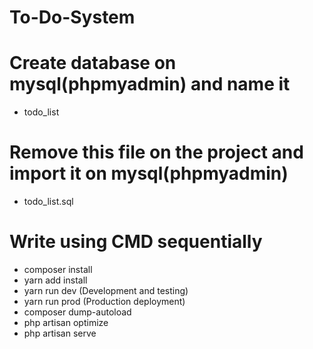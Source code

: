 # To-Do-System

# Create database on mysql(phpmyadmin) and name it
  * todo_list
# Remove this file on the project and import it on mysql(phpmyadmin)
  * todo_list.sql

# Write using CMD sequentially
  * composer install
  * yarn add install
  * yarn run dev (Development and testing)
  * yarn run prod (Production deployment)
  * composer dump-autoload
  * php artisan optimize
  * php artisan serve







